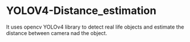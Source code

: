 # YOLOV4-Distance_estimation
It uses opencv YOLOv4 library to detect real life objects and estimate the distance between camera nad the object.
